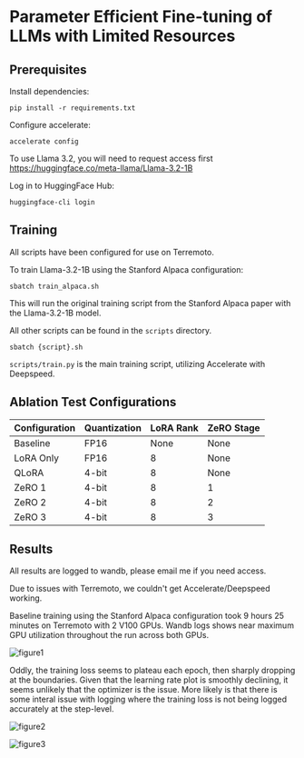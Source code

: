 # Parameter Efficient Fine-tuning of LLMs with Limited Resources

## Prerequisites

Install dependencies:

```shell
pip install -r requirements.txt
```

Configure accelerate:

```shell
accelerate config
```

To use Llama 3.2, you will need to request access first 
<https://huggingface.co/meta-llama/Llama-3.2-1B>

Log in to HuggingFace Hub:

```shell
huggingface-cli login
```

## Training

All scripts have been configured for use on Terremoto.

To train Llama-3.2-1B using the Stanford Alpaca configuration:

```shell
sbatch train_alpaca.sh
```
This will run the original training script from the Stanford Alpaca paper with the Llama-3.2-1B model.

All other scripts can be found in the `scripts` directory.

```
sbatch {script}.sh
```

`scripts/train.py` is the main training script, utilizing Accelerate with Deepspeed. 

## Ablation Test Configurations

| Configuration | Quantization | LoRA Rank | ZeRO Stage |
| --- | --- | --- | --- |
| Baseline | FP16 | None | None |
| LoRA Only | FP16 | 8 | None |
| QLoRA | 4-bit | 8 | None |
| ZeRO 1 | 4-bit | 8 | 1 |
| ZeRO 2 | 4-bit | 8 | 2 |
| ZeRO 3 | 4-bit | 8 | 3 |

## Results

All results are logged to wandb, please email me if you need access.

Due to issues with Terremoto, we couldn't get Accelerate/Deepspeed working.

Baseline training using the Stanford Alpaca configuration took 9 hours 25 minutes on Terremoto with 2 V100 GPUs.
Wandb logs shows near maximum GPU utilization throughout the run across both GPUs. 

![figure1](https://api.wandb.ai/links/km3635-columbia-university/r16yuwm5)

Oddly, the training loss seems to plateau each epoch, then sharply dropping at the boundaries. Given that the learning rate plot is smoothly declining, it seems unlikely that the optimizer is the issue. More likely is that there is some interal issue with logging where the training loss is not being logged accurately at the step-level. 

![figure2](https://wandb.ai/km3635-columbia-university/huggingface/reports/train-loss-24-12-22-19-11-53---VmlldzoxMDY5NzUwNg)

![figure3](https://api.wandb.ai/links/km3635-columbia-university/mirs3m37)

